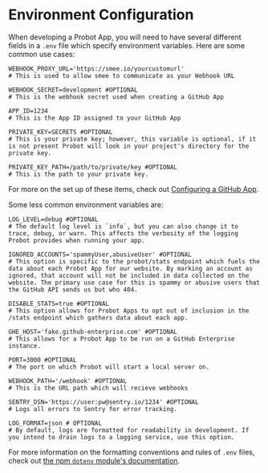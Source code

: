 # Environment Configuration

When developing a Probot App, you will need to have several different fields in a `.env` file which specify environment variables. Here are some common use cases:

```
WEBHOOK_PROXY_URL='https://smee.io/yourcustomurl'
# This is used to allow smee to communicate as your Webhook URL

WEBHOOK_SECRET=development #OPTIONAL
# This is the webhook secret used when creating a GitHub App

APP_ID=1234
# This is the App ID assigned to your GitHub App

PRIVATE_KEY=SECRETS #OPTIONAL
# This is your private key; however, this variable is optional, if it is not present Probot will look in your project's directory for the private key.

PRIVATE_KEY_PATH=/path/to/private/key #OPTIONAL
# This is the path to your private key.
```
For more on the set up of these items, check out [Configuring a GitHub App](https://probot.github.io/docs/development/#configuring-a-github-app).

Some less common environment variables are:

```
LOG_LEVEL=debug #OPTIONAL
# The default log level is `info`, but you can also change it to trace, debug, or warn. This affects the verbosity of the logging Probot provides when running your app.

IGNORED_ACCOUNTS='spammyUser,abusiveUser' #OPTIONAL
# This option is specific to the probot/stats endpoint which fuels the data about each Probot App for our website. By marking an account as ignored, that account will not be included in data collected on the website. The primary use case for this is spammy or abusive users that the GitHub API sends us but who 404.

DISABLE_STATS=true #OPTIONAL
# This option allows for Probot Apps to opt out of inclusion in the /stats endpoint which gathers data about each app.

GHE_HOST='fake.github-enterprise.com' #OPTIONAL
# This allows for a Probot App to be run on a GitHub Enterprise instance.

PORT=3000 #OPTIONAL
# The port on which Probot will start a local server on.

WEBHOOK_PATH='/webhook' #OPTIONAL
# This is the URL path which will recieve webhooks

SENTRY_DSN='https://user:pw@sentry.io/1234' #OPTIONAL
# Logs all errors to Sentry for error tracking.

LOG_FORMAT=json # OPTIONAL
# By default, logs are formatted for readability in development. If you intend to drain logs to a logging service, use this option.
```

For more information on the formatting conventions and rules of `.env` files, check out [the npm `dotenv` module's documentation](https://www.npmjs.com/package/dotenv#rules).